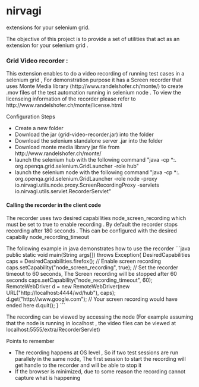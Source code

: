 # nirvagi
extensions for your selenium grid. 

The objective of this project is to provide a set of utilities that act as an extension for your selenium grid .

<h3>Grid Video recorder :</h3>
This extension enables to do a video recording of running test cases in a selenium grid , 
For demonstration purpose it has a Screen recorder that uses Monte Media library (http://www.randelshofer.ch/monte/) to create .mov files of the test automation running in selenium node . To view the licenseing information of the recorder please refer to http://www.randelshofer.ch/monte/license.html


<p>Configuration Steps</p>  
<ul>
<li>Create a new folder 
<li>Download the jar (grid-video-recorder.jar) into the folder 
<li>Download the selenium standalone server .jar into the folder 
<li>Download monte media library jar file from http://www.randelshofer.ch/monte/
<li> launch the selenium hub with the following command "java -cp *:. org.openqa.grid.selenium.GridLauncher -role hub"
<li> launch the selenium node with the following command "java -cp *:. org.openqa.grid.selenium.GridLauncher -role node -proxy io.nirvagi.utils.node.proxy.ScreenRecordingProxy -servlets io.nirvagi.utils.servlet.RecorderServlet"
</ul>


<h4>Calling the recorder in the client code</h4>
<p>
The recorder uses two desired capabilities node_screen_recording which must be set to true to enable recording . By default the recorder stops recording after 180 seconds . This can be configured with the desired capabiliy node_recording_timeout
</p>
The following example in java demonstrates how to use the recorder 
```java
public static void main(String args[]) throws Exception{
		DesiredCapabilities caps = DesiredCapabilities.firefox();
		// Enable screen recording 
		caps.setCapability("node_screen_recording", true);
		// Set the recorder timeout to 60 seconds, The Screen recording will be stopped after 60 seconds
		caps.setCapability("node_recording_timeout", 60);
		RemoteWebDriver d = new RemoteWebDriver(new URL("http://localhost:4444/wd/hub"), caps);
		d.get("http://www.google.com");
		// Your screen recording would have ended here 
		d.quit();		
	}
```

The recording can be viewed by accessing the node (For example assuming that the node is running in localhost , 
	the video files can be viewed at localhost:5555/extra/RecorderServlet) 

<p>Points to remember</p>
<ul>
<li>The recording happens at OS level , So if two test sessions are run parallely in the same node, The first session to start the recording  will get handle to the recorder and will be able to stop it 
<li>If the browser is minimized, due to some reason  the recording cannot capture what is happening 
